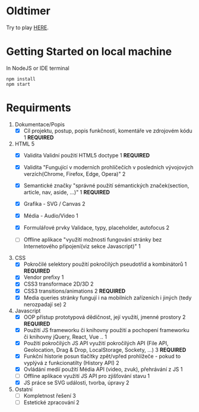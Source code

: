 # Oldtimer
Try to play [HERE](https://oldtimer-kaj-semestral-work.herokuapp.com).

# Getting Started on local machine
In NodeJS or IDE terminal
```
npm install
npm start
```

# Requirments
1. Dokumentace/Popis
   - [x] Cíl projektu, postup, popis funkčnosti, komentáře ve zdrojovém kódu 1 **REQUIRED**

2. HTML 5
   - [x] Validita Validní použití HTML5 doctype	1 **REQUIRED**
   - [x] Validita "Fungující v moderních prohlíčečích v posledních vývojových verzích(Chrome, Firefox, Edge, Opera)" 2
   - [x] Semantické značky "správné použití sémantických značek(section, article, nav, aside, ...)" 1 **REQUIRED**
   - [x] Grafika - SVG / Canvas	2
   - [x] Média - Audio/Video 1
   - [x] Formulářové prvky Validace, typy, placeholder, autofocus 2
   - [ ] Offline aplikace "využití možnosti fungování stránky bez Internetového připojení(viz sekce Javascript)" 1


3. CSS
   - [x] Pokročilé selektory použití pokročilých pseudotříd a kombinátorů 1 **REQUIRED**
   - [x] Vendor prefixy 1
   - [x] CSS3 transformace 2D/3D 2
   - [x] CSS3 transitions/animations 2 **REQUIRED**
   - [x] Media queries stránky fungují i na mobilních zařízeních i jiných (tedy nerozpadají se)	2

4. Javascript
   - [x] OOP přístup prototypová dědičnost, její využití, jmenné prostory 2 **REQUIRED**
   - [x] Použití JS frameworku či knihovny	použití a pochopení frameworku či knihovny jQuery, React, Vue .. 1
   - [x] Použití pokročilých JS API	využití pokročilých API (File API, Geolocation, Drag & Drop, LocalStorage, Sockety, ...) 3 **REQUIRED**
   - [x] Funkční historie posun tlačítky zpět/vpřed prohlížeče - pokud to vyplývá z funkcionatilty (History API) 2
   - [x] Ovládání medií	použití Média API (video, zvuk), přehrávání z JS 1
   - [ ] Offline aplikace využití JS API pro zjišťování stavu 1
   - [x] JS práce se SVG události, tvorba, úpravy 2

5. Ostatní
   - [ ] Kompletnost řešení	3
   - [ ] Estetické zpracování 2